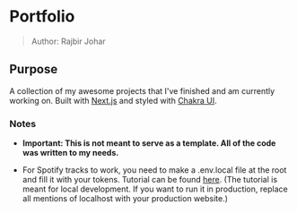 # Portfolio

> Author: Rajbir Johar

## Purpose

A collection of my awesome projects that I've finished and am currently working on. Built with [Next.js](https://nextjs.org/) and styled with [Chakra UI](https://next.chakra-ui.com/).

### Notes

- **Important: This is not meant to serve as a template. All of the code was written to my needs.**

- For Spotify tracks to work, you need to make a .env.local file at the root and fill it with your tokens. Tutorial can be found [here](https://leerob.io/blog/spotify-api-nextjs). (The tutorial is meant for local development. If you want to run it in production, replace all mentions of localhost with your production website.) 

